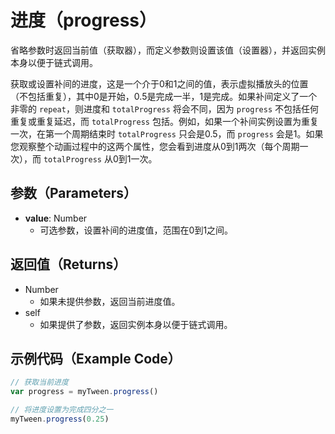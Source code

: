 # 进度（progress）

省略参数时返回当前值（获取器），而定义参数则设置该值（设置器），并返回实例本身以便于链式调用。

获取或设置补间的进度，这是一个介于0和1之间的值，表示虚拟播放头的位置（不包括重复），其中0是开始，0.5是完成一半，1是完成。如果补间定义了一个非零的 `repeat`，则进度和 `totalProgress` 将会不同，因为 `progress` 不包括任何重复或重复延迟，而 `totalProgress` 包括。例如，如果一个补间实例设置为重复一次，在第一个周期结束时 `totalProgress` 只会是0.5，而 `progress` 会是1。如果您观察整个动画过程中的这两个属性，您会看到进度从0到1两次（每个周期一次），而 `totalProgress` 从0到1一次。

## 参数（Parameters）

- **value**: Number
  - 可选参数，设置补间的进度值，范围在0到1之间。

## 返回值（Returns）

- Number
  - 如果未提供参数，返回当前进度值。
- self
  - 如果提供了参数，返回实例本身以便于链式调用。

## 示例代码（Example Code）

```javascript
// 获取当前进度
var progress = myTween.progress()

// 将进度设置为完成四分之一
myTween.progress(0.25)
```
